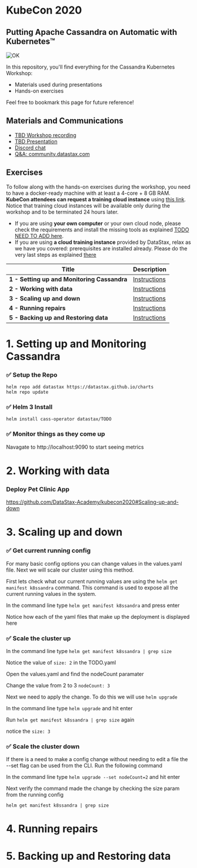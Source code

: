 # KubeCon 2020
##  Putting Apache Cassandra on Automatic with Kubernetes™

![OK](https://github.com/DataStax-Academy/kubecon-cassandra-workshop/blob/master/3-materials/images/00-screenplay.png?raw=true)

In this repository, you'll find everything for the Cassandra Kubernetes Workshop:
- Materials used during presentations
- Hands-on exercises

Feel free to bookmark this page for future reference!

## Materials and Communications

* [TBD Workshop recording](https://youtu.be/nRf2M4OjGpU)
* [TBD  Presentation](3-materials/presentation.pdf)
* [Discord chat](https://bit.ly/cassandra-workshop)
* [Q&A: community.datastax.com](https://community.datastax.com)

## Exercises

To follow along with the hands-on exercises during the workshop, you need to have a docker-ready machine with at least a 4-core + 8 GB RAM. **KubeCon attendees can request a training cloud instance** using [this link](https://kubecon2020.datastaxtraining.com/). Notice that training cloud instances will be available only during the workshop and to be terminated 24 hours later.

* If you are using **your own computer** or your own cloud node, please check the requirements and install the missing tools as explained [TODO NEED TO ADD here](./0-setup-your-cluster-own).
* If you are using **a cloud training instance** provided by DataStax, relax as we have you covered: prerequisites are installed already. Please do the very last steps as explained [there](./0-setup-your-cluster-datastax)

| Title  | Description
|---|---|
| **1 - Setting up and Monitoring Cassandra** | [Instructions](#1-Setting-up-and-Monitoring-Cassandra)  |
| **2 - Working with data** | [Instructions](#2-Working-with-data)  |
| **3 - Scaling up and down** | [Instructions](#3-Scaling-up-and-down)  |
| **4 - Running repairs** | [Instructions](#4-Running-repairs)  |
| **5 - Backing up and Restoring data** | [Instructions](#5-Backing-up-and-Restoring-data)  |

# 1. Setting up and Monitoring Cassandra

### ✅  Setup the Repo
```
helm repo add datastax https://datastax.github.io/charts
helm repo update
```

### ✅  Helm 3 Install
```
helm install cass-operator datastax/TODO
```

### ✅  Monitor things as they come up
Navagate to http://localhost:9090 to start seeing metrics

# 2. Working with data

### Deploy Pet Clinic App
https://github.com/DataStax-Academy/kubecon2020#Scaling-up-and-down


# 3. Scaling up and down
### ✅  Get current running config
For many basic config options you can change values in the values.yaml file.  Next we will scale our cluster using this method.

First lets check what our current running values are using the `helm get manifest k8ssandra` command.  This command is used to expose all the current running values in the system. 

In the command line type `helm get manifest k8ssandra` and press enter

Notice how each of the yaml files that make up the deployment is displayed here

### ✅  Scale the cluster up
In the command line type `helm get manifest k8ssandra | grep size` 

Notice the value of `size: 2` in the TODO.yaml 

Open the values.yaml and find the nodeCount paramater

Change the value from 2 to 3 `nodeCount: 3`

Next we need to apply the change.  To do this we will use `helm upgrade`

In the command line type `helm upgrade` and hit enter

Run `helm get manifest k8ssandra | grep size` again

notice the `size: 3`

### ✅  Scale the cluster down
If there is a need to make a config change without needing to edit a file the --set flag can be used from the CLI. Run the following command

In the command line type  `helm upgrade --set nodeCount=2` and hit enter

Next verify the command made the change by checking the size param from the running config 

`helm get manifest k8ssandra | grep size`

# 4. Running repairs

# 5. Backing up and Restoring data
